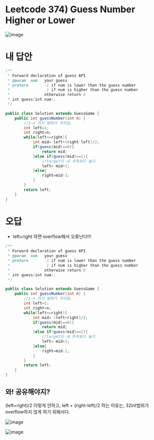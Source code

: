 # Leetcode 374) Guess Number Higher or Lower

![image](https://user-images.githubusercontent.com/37058233/132429947-084d8b9b-fc39-4440-bf2c-dc9c54b44d08.png)

# 내 답안

```java
/** 
 * Forward declaration of guess API.
 * @param  num   your guess
 * @return 	     -1 if num is lower than the guess number
 *			      1 if num is higher than the guess number
 *               otherwise return 0
 * int guess(int num);
 */

public class Solution extends GuessGame {
    public int guessNumber(int n) {
        //1~n 까지 범위가 주어짐.
        int left=1;
        int right=n;
        while(left<=right){
            int mid= left+(right-left)/2;
            if(guess(mid)==0){
                return mid;
            }else if(guess(mid)==1){
                //target이 내 추측보다 높다. 
                left= mid+1;
            }else{
                right=mid-1;
            }
        }
        return left;
    }
}
```

# 오답

- left+right 하면 overflow해서 오류난다!!!

```java
/** 
 * Forward declaration of guess API.
 * @param  num   your guess
 * @return 	     -1 if num is lower than the guess number
 *			      1 if num is higher than the guess number
 *               otherwise return 0
 * int guess(int num);
 */

public class Solution extends GuessGame {
    public int guessNumber(int n) {
        //1~n 까지 범위가 주어짐.
        int left=1;
        int right=n;
        while(left<=right){
            int mid= (left+right)/2;
            if(guess(mid)==0){
                return mid;
            }else if(guess(mid)==1){
                //target이 내 추측보다 높다. 
                left= mid+1;
            }else{
                right=mid-1;
            }
        }
        return left;
    }
}
```

## 와! 공유해야지?

(left+right)/2 이렇게 안하고,  left + (right-left)/2 하는 이유는, 32int범위가 overflow하지 않게 하기 위해서다.

![image](https://user-images.githubusercontent.com/37058233/132433532-8b6d7fe8-369c-4227-a579-62b4a68bcb03.png)

![image](https://user-images.githubusercontent.com/37058233/132433653-c12afe39-6008-45b9-b1ee-3fbda3feab70.png)